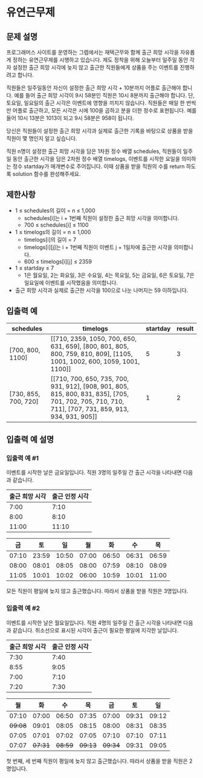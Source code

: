 # 유연근무제

## 문제 설명

프로그래머스 사이트를 운영하는 그렙에서는 재택근무와 함께 출근 희망 시각을 자유롭게 정하는 유연근무제를 시행하고 있습니다. 제도 정착을 위해 오늘부터 일주일 동안 각자 설정한 출근 희망 시각에 늦지 않고 출근한
직원들에게 상품을 주는 이벤트를 진행하려고 합니다.

직원들은 일주일동안 자신이 설정한 출근 희망 시각 + 10분까지 어플로 출근해야 합니다. 예를 들어 출근 희망 시각이 9시 58분인 직원은 10시 8분까지 출근해야 합니다. 단, 토요일, 일요일의 출근 시각은
이벤트에 영향을 끼치지 않습니다. 직원들은 매일 한 번씩만 어플로 출근하고, 모든 시각은 시에 100을 곱하고 분을 더한 정수로 표현됩니다. 예를 들어 10시 13분은 1013이 되고 9시 58분은 958이 됩니다.

당신은 직원들이 설정한 출근 희망 시각과 실제로 출근한 기록을 바탕으로 상품을 받을 직원이 몇 명인지 알고 싶습니다.

직원 n명이 설정한 출근 희망 시각을 담은 1차원 정수 배열 schedules, 직원들이 일주일 동안 출근한 시각을 담은 2차원 정수 배열 timelogs, 이벤트를 시작한 요일을 의미하는 정수 startday가
매개변수로 주어집니다. 이때 상품을 받을 직원의 수를 return 하도록 solution 함수를 완성해주세요.

## 제한사항

- 1 ≤ schedules의 길이 = n ≤ 1,000
    - schedules[i]는 i + 1번째 직원이 설정한 출근 희망 시각을 의미합니다.
    - 700 ≤ schedules[i] ≤ 1100
- 1 ≤ timelogs의 길이 = n ≤ 1,000
    - timelogs[i]의 길이 = 7
    - timelogs[i][j]는 i + 1번째 직원이 이벤트 j + 1일차에 출근한 시각을 의미합니다.
    - 600 ≤ timelogs[i][j] ≤ 2359
- 1 ≤ startday ≤ 7
    - 1은 월요일, 2는 화요일, 3은 수요일, 4는 목요일, 5는 금요일, 6은 토요일, 7은 일요일에 이벤트를 시작했음을 의미합니다.
- 출근 희망 시각과 실제로 출근한 시각을 100으로 나눈 나머지는 59 이하입니다.

## 입출력 예

| schedules             | timelogs                                                                                                                                              | startday | result |
|-----------------------|-------------------------------------------------------------------------------------------------------------------------------------------------------|----------|--------|
| [700, 800, 1100]      | [[710, 2359, 1050, 700, 650, 631, 659], [800, 801, 805, 800, 759, 810, 809], [1105, 1001, 1002, 600, 1059, 1001, 1100]]	                              | 5        | 3      |
| [730, 855, 700, 720]	 | [[710, 700, 650, 735, 700, 931, 912], [908, 901, 805, 815, 800, 831, 835], [705, 701, 702, 705, 710, 710, 711], [707, 731, 859, 913, 934, 931, 905]]	 | 1        | 2      |

## 입출력 예 설명

### 입출력 예 #1

이벤트를 시작한 날은 금요일입니다. 직원 3명의 일주일 간 출근 시각을 나타내면 다음과 같습니다.

| 출근 희망 시각 | 출근 인정 시각 |
|----------|----------|
| 7:00     | 7:10     |
| 8:00     | 8:10     |
| 11:00    | 11:10    |

| 금     | 토     | 일     | 월     | 화     | 수     | 목     |
|-------|-------|-------|-------|-------|-------|-------|
| 07:10 | 23:59 | 10:50 | 07:00 | 06:50 | 06:31 | 06:59 |
| 08:00 | 08:01 | 08:05 | 08:00 | 07:59 | 08:10 | 08:09 |
| 11:05 | 10:01 | 10:02 | 06:00 | 10:59 | 10:01 | 11:00 |

모든 직원이 평일에 늦지 않고 출근했습니다. 따라서 상품을 받을 직원은 3명입니다.

### 입출력 예 #2

이벤트를 시작한 날은 월요일입니다. 직원 4명의 일주일 간 출근 시각을 나타내면 다음과 같습니다. 취소선으로 표시된 시각이 출근이 필요한 평일에 지각한 날입니다.

| 출근 희망 시각 | 출근 인정 시각 |
|----------|----------|
| 7:30     | 7:40     |
| 8:55     | 9:05     |
| 7:00     | 7:10     |
| 7:20     | 7:30     |

| 월         | 화         | 수         | 목         | 금         | 토     | 일     |
|-----------|-----------|-----------|-----------|-----------|-------|-------|
| 07:10     | 07:00     | 06:50     | 07:35     | 07:00     | 09:31 | 09:12 |
| ~~09:08~~ | 09:01     | 08:05     | 08:15     | 08:00     | 08:31 | 08:35 |
| 07:05     | 07:01     | 07:02     | 07:05     | 07:10     | 07:10 | 07:11 |
| 07:07     | ~~07:31~~ | ~~08:59~~ | ~~09:13~~ | ~~09:34~~ | 09:31 | 09:05 |

첫 번째, 세 번째 직원이 평일에 늦지 않고 출근했습니다. 따라서 상품을 받을 직원은 2명입니다.